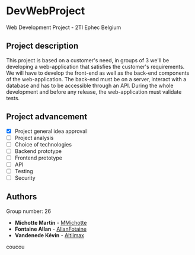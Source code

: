 # DevWebProject
Web Development Project - 2TI Ephec Belgium

## Project description
This project is based on a customer's need, in groups of 3 we'll be developing a web-application that satisfies the customer's requirements. 
We will have to develop the front-end as well as the back-end components of the web-application. The back-end must be on a server, interact with a database and has to be accessible through an API. 
During the whole development and before any release, the web-application must validate tests. 

## Project advancement 
- [X] Project general idea approval
- [ ] Project analysis
- [ ] Choice of technologies
- [ ] Backend prototype
- [ ] Frontend prototype
- [ ] API 
- [ ] Testing
- [ ] Security 

## Authors

Group number: 26

* **Michotte Martin** - [MMichotte](https://github.com/MMichotte)
* **Fontaine Allan** - [AllanFotaine](https://github.com/AllanFontaine)
* **Vandenede Kévin** - [Altiimax](https://github.com/Altiimax)


coucou